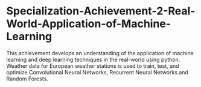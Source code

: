 # Specialization-Achievement-2-Real-World-Application-of-Machine-Learning
This achievement develops an understanding of the application of machine learning and deep learning techniques in the real-world using python. Weather data for European weather stations is used to train, test, and optimize Convolutional Neural Networks, Recurrent Neural Networks and Random Forests. 
